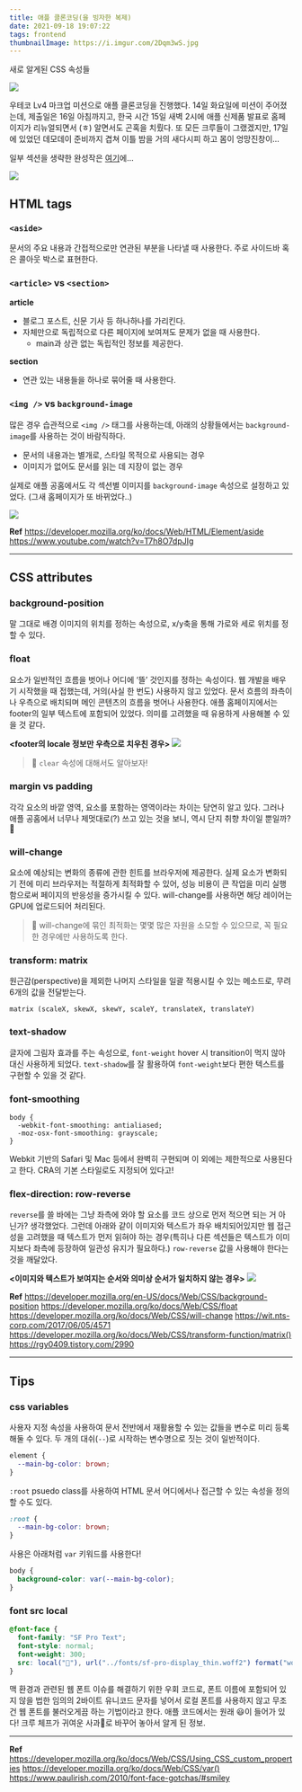 ```yaml
---
title: 애플 클론코딩(을 빙자한 복제)
date: 2021-09-18 19:07:22
tags: frontend
thumbnailImage: https://i.imgur.com/2Dqm3wS.jpg
---
```


새로 알게된 CSS 속성들

<!-- more -->

<img src="/images/thumbnails/frontend-thumbnail.jpeg" />

우테코 Lv4 마크업 미션으로 애플 클론코딩을 진행했다. 14일 화요일에 미션이 주어졌는데, 제출일은 16일 아침까지고, 한국 시간 15일 새벽 2시에 애플 신제품 발표로 홈페이지가 리뉴얼되면서 (ㅎ) 알면서도 곤혹을 치뤘다. 또 모든 크루들이 그랬겠지만, 17일에 있었던 데모데이 준비까지 겹쳐 이틀 밤을 거의 새다시피 하고 몸이 엉망진창이…

일부 섹션을 생략한 완성작은 [여기](https://zigsong.github.io/html-apple-store/)에…

<img src="01.png" />

## HTML tags

### `<aside>`

문서의 주요 내용과 간접적으로만 연관된 부분을 나타낼 때 사용한다. 주로 사이드바 혹은 콜아웃 박스로 표현한다.

### `<article>` vs `<section>`

**article**

- 블로그 포스트, 신문 기사 등 하나하나를 가리킨다.
- 자체만으로 독립적으로 다른 페이지에 보여져도 문제가 없을 때 사용한다.
  - main과 상관 없는 독립적인 정보를 제공한다.

**section**

- 연관 있는 내용들을 하나로 묶어줄 때 사용한다.

### `<img />` vs `background-image`

많은 경우 습관적으로 `<img />` 태그를 사용하는데, 아래의 상황들에서는 `background-image`를 사용하는 것이 바람직하다.

- 문서의 내용과는 별개로, 스타일 목적으로 사용되는 경우
- 이미지가 없어도 문서를 읽는 데 지장이 없는 경우

실제로 애플 공홈에서도 각 섹션별 이미지를 `background-image` 속성으로 설정하고 있었다. (그새 홈페이지가 또 바뀌었다..)

<img src="02.png" />

**Ref**
https://developer.mozilla.org/ko/docs/Web/HTML/Element/aside
https://www.youtube.com/watch?v=T7h8O7dpJIg

---

## CSS attributes

### background-position

말 그대로 배경 이미지의 위치를 정하는 속성으로, x/y축을 통해 가로와 세로 위치를 정할 수 있다.

### float

요소가 일반적인 흐름을 벗어나 어디에 ‘뜰’ 것인지를 정하는 속성이다. 웹 개발을 배우기 시작했을 때 접했는데, 거의(사실 한 번도) 사용하지 않고 있었다. 문서 흐름의 좌측이나 우측으로 배치되며 메인 콘텐츠의 흐름을 벗어나 사용한다. 애플 홈페이지에서는 footer의 일부 텍스트에 포함되어 있었다. 의미를 고려했을 때 유용하게 사용해볼 수 있을 것 같다.

**<footer의 locale 정보만 우측으로 치우친 경우>**
<img src="03.png" />

> 👾 `clear` 속성에 대해서도 알아보자!

### margin vs padding

각각 요소의 바깥 영역, 요소를 포함하는 영역이라는 차이는 당연히 알고 있다. 그러나 애플 공홈에서 너무나 제멋대로(?) 쓰고 있는 것을 보니, 역시 단지 취향 차이일 뿐일까? 🤔

### will-change

요소에 예상되는 변화의 종류에 관한 힌트를 브라우저에 제공한다. 실제 요소가 변화되기 전에 미리 브라우저는 적절하게 최적화할 수 있어, 성능 비용이 큰 작업을 미리 실행함으로써 페이지의 반응성을 증가시킬 수 있다. will-change를 사용하면 해당 레이어는 GPU에 업로드되어 처리된다.

> 👾 will-change에 묶인 최적화는 몇몇 많은 자원을 소모할 수 있으므로, 꼭 필요한 경우에만 사용하도록 한다.

### transform: matrix

원근감(perspective)을 제외한 나머지 스타일을 일괄 적용시킬 수 있는 메소드로, 무려 6개의 값을 전달받는다.

```
matrix (scaleX, skewX, skewY, scaleY, translateX, translateY)
```

### text-shadow

글자에 그림자 효과를 주는 속성으로, `font-weight` hover 시 transition이 먹지 않아 대신 사용하게 되었다. `text-shadow`를 잘 활용하여 `font-weight`보다 편한 텍스트를 구현할 수 있을 것 같다.

### font-smoothing

```
body {
  -webkit-font-smoothing: antialiased;
  -moz-osx-font-smoothing: grayscale;
}
```

Webkit 기반의 Safari 및 Mac 등에서 완벽히 구현되며 이 외에는 제한적으로 사용된다고 한다. CRA의 기본 스타일로도 지정되어 있다고!

### flex-direction: row-reverse

`reverse`를 쓸 바에는 그냥 좌측에 와야 할 요소를 코드 상으로 먼저 적으면 되는 거 아닌가? 생각했었다. 그런데 아래와 같이 이미지와 텍스트가 좌우 배치되어있지만 웹 접근성을 고려했을 때 텍스트가 먼저 읽혀야 하는 경우(특히나 다른 섹션들은 텍스트가 이미지보다 좌측에 등장하여 일관성 유지가 필요하다.) `row-reverse` 값을 사용해야 한다는 것을 깨달았다.

**<이미지와 텍스트가 보여지는 순서와 의미상 순서가 일치하지 않는 경우>**
<img src="04.png" />

**Ref**
https://developer.mozilla.org/en-US/docs/Web/CSS/background-position
https://developer.mozilla.org/ko/docs/Web/CSS/float
https://developer.mozilla.org/ko/docs/Web/CSS/will-change
https://wit.nts-corp.com/2017/06/05/4571
https://developer.mozilla.org/ko/docs/Web/CSS/transform-function/matrix()
https://rgy0409.tistory.com/2990

---

## Tips

### css variables

사용자 지정 속성을 사용하여 문서 전반에서 재활용할 수 있는 값들을 변수로 미리 등록해둘 수 있다. 두 개의 대쉬(`--`)로 시작하는 변수명으로 짓는 것이 일반적이다.

```css
element {
  --main-bg-color: brown;
}
```

`:root` psuedo class를 사용하여 HTML 문서 어디에서나 접근할 수 있는 속성을 정의할 수도 있다.

```css
:root {
  --main-bg-color: brown;
}
```

사용은 아래처럼 `var` 키워드를 사용한다!

```css
body {
  background-color: var(--main-bg-color);
}
```

### font src local

```css
@font-face {
  font-family: "SF Pro Text";
  font-style: normal;
  font-weight: 300;
  src: local("🍎"), url("../fonts/sf-pro-display_thin.woff2") format("woff2");
}
```

맥 환경과 관련된 웹 폰트 이슈를 해결하기 위한 우회 코드로, 폰트 이름에 포함되어 있지 않을 법한 임의의 2바이트 유니코드 문자를 넣어서 로컬 폰트를 사용하지 않고 무조건 웹 폰트를 불러오게끔 하는 기법이라고 한다. 애플 코드에서는 원래 😃이 들어가 있다! 크루 체프가 귀여운 사과🍎로 바꾸어 놓아서 알게 된 정보.

---

**Ref**
https://developer.mozilla.org/ko/docs/Web/CSS/Using_CSS_custom_properties
https://developer.mozilla.org/ko/docs/Web/CSS/var()
https://www.paulirish.com/2010/font-face-gotchas/#smiley
